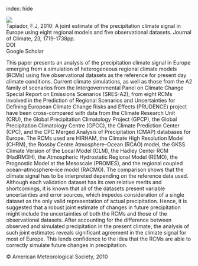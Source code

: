 index: hide

<div class="Citation">
    <div class="Citation-thumb CitationThumb-linked"  data-href="https://doi.org/10.1175/2009jcli2956.1">
      <img src="https://static.claimspace.cloud/climate-study-static/refs/thumbs/10/Tapiador_2010-thumb.png" />
    </div>

  <div class="Citation-body">
    <div class="Citation-text">Tapiador, F.J, 2010: A joint estimate of the precipitation climate signal in Europe using eight regional models and five observational datasets. <span class="Article-journal">Journal of Climate, </span><span class="Article-volume">23, </span>1719-1738pp.</div>
    <div class="Citation-links">
      <div class="CitationLink" data-href="https://doi.org/10.1175/2009jcli2956.1">
        <div class="CitationLink-icon CitationLink-Doi"></div>
        <div class="CitationLink-text">DOI</div>
      </div>
      <div class="CitationLink" data-href="https://scholar.google.com/scholar?q=10.1175/2009jcli2956.1">
        <div class="CitationLink-icon CitationLink-Scholar"></div>
        <div class="CitationLink-text">Google Scholar</div>
      </div>
    </div>
  </div>
</div>

This paper presents an analysis of the precipitation climate signal in Europe emerging from a simulation of heterogeneous regional climate models (RCMs) using five observational datasets as the reference for present day climate conditions. Current climate simulations, as well as those from the A2 family of scenarios from the Intergovernmental Panel on Climate Change Special Report on Emissions Scenarios (SRES-A2), from eight RCMs involved in the Prediction of Regional Scenarios and Uncertainties for Defining European Climate Change Risks and Effects (PRUDENCE) project have been cross-compared with data from the Climate Research Unit (CRU), the Global Precipitation Climatology Project (GPCP), the Global Precipitation Climatology Centre (GPCC), the Climate Prediction Center (CPC), and the CPC Merged Analysis of Precipitation (CMAP) databases for Europe. The RCMs used are HIRHAM, the Climate High Resolution Model (CHRM), the Rossby Centre Atmosphere–Ocean (RCAO) model, the GKSS Climate Version of the Local Model (CLM), the Hadley Center RCM (HadRM3H), the Atmospheric Hydrostatic Regional Model (REMO), the Prognostic Model at the Mesoscale (PROMES), and the regional coupled ocean–atmosphere–ice model (RACMO). The comparison shows that the climate signal has to be interpreted depending on the reference data used. Although each validation dataset has its own relative merits and shortcomings, it is known that all of the datasets present variable uncertainties and error sources, which impedes consideration of a single dataset as the only valid representation of actual precipitation. Hence, it is suggested that a robust joint estimate of changes in future precipitation might include the uncertainties of both the RCMs and those of the observational datasets. After accounting for the difference between observed and simulated precipitation in the present climate, the analysis of such joint estimates reveals significant agreement in the climate signal for most of Europe. This lends confidence to the idea that the RCMs are able to correctly simulate future changes in precipitation.

<div class="Citation-copy">
&copy; American Meteorological Society, 2010
</div>